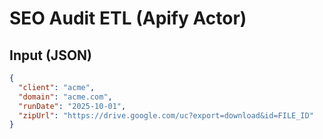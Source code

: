 # SEO Audit ETL (Apify Actor)

## Input (JSON)
```json
{
  "client": "acme",
  "domain": "acme.com",
  "runDate": "2025-10-01",
  "zipUrl": "https://drive.google.com/uc?export=download&id=FILE_ID"
}
